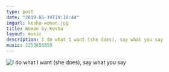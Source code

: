 ```yaml
---
type: post
date: "2019-05-19T19:16:44"
imgurl: kesha-woman.jpg
title: Woman by Kesha
layout: music
description: I do what I want (she does), say what you say
music: 1253656859
---
```

![I do what I want (she does), say what you say](https://apfbvvpren.cloudimg.io/cdn/n/n/https://raw.githubusercontent.com/wpix/solid-pipix/master/miniposts/kesha-woman.jpg)
